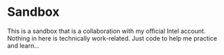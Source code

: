 # Sandbox
This is a sandbox that is a collaboration with my official Intel account.  Nothing in here is technically work-related.  Just code to help me practice and learn...
